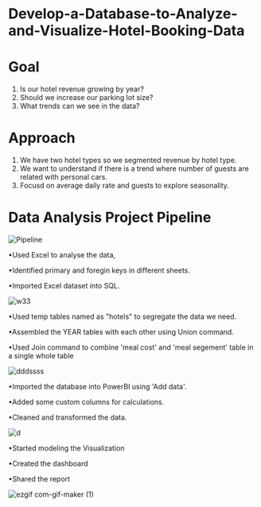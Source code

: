# Develop-a-Database-to-Analyze-and-Visualize-Hotel-Booking-Data

# Goal
1. Is our hotel revenue growing by year?
2. Should we increase our parking lot size?
3. What trends can we see in the data?

# Approach
1. We have two hotel types so we segmented revenue by hotel type.
2. We want to understand if there is a trend where number of guests are related with personal cars.
3. Focusd on average daily rate and guests to explore seasonality.

# Data Analysis Project Pipeline

![Pipeline](https://user-images.githubusercontent.com/50957958/132986645-d1baaefd-9612-4de9-b8aa-b133dbed19fd.PNG)


•Used Excel to analyse the data,

•Identified primary and foregin keys in different sheets.

•Imported Excel dataset into SQL.

![w33](https://user-images.githubusercontent.com/50957958/132986789-79b6d431-1fd1-407c-98f6-e501f40f3e02.PNG)

•Used temp tables named as "hotels" to segregate the data we need.

•Assembled the YEAR tables with each other using Union command.

•Used Join command to combine 'meal cost' and 'meal segement' table in a single whole table

![dddssss](https://user-images.githubusercontent.com/50957958/132987094-0cc67cd5-d3a0-4abb-b97f-b16cbd9bff01.PNG)

•Imported the database into PowerBI using 'Add data'.

•Added some custom columns for calculations.

•Cleaned and transformed the data.

![d](https://user-images.githubusercontent.com/50957958/132987301-48ff222a-6f16-42a1-b6d0-7f0c6c8defdd.png)

•Started modeling the Visualization

•Created the dashboard

•Shared the report

![ezgif com-gif-maker (1)](https://user-images.githubusercontent.com/50957958/132980167-35991237-ead3-48b1-94f8-87543a5bf33e.gif)



